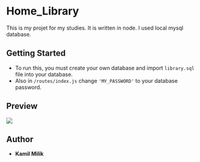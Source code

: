# Home_Library
This is my projet for my studies. 
It is written in node. I used local mysql database. 


## Getting Started
* To run this, you must create your own database and import ````library.sql```` file into your database.
* Also in ````/routes/index.js```` change ````'MY_PASSWORD'```` to your database password.
## Preview
<img src="https://media.giphy.com/media/2fNJCgjTJFsUMbfMpc/giphy.gif"  />

## Author
* **Kamil Milik** 
